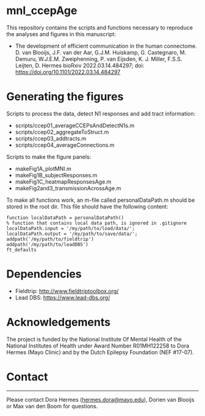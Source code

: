 # mnl_ccepAge

This repository contains the scripts and functions necessary to reproduce the analyses and figures in this manuscript:

- The development of efficient communication in the human connectome. D. van Blooijs, J.F. van der Aar, G.J.M. Huiskamp, G. Castegnaro, M. Demuru, W.J.E.M. Zweiphenning, P. van Eijsden, K. J. Miller, F.S.S. Leijten, D. Hermes bioRxiv 2022.03.14.484297; doi: https://doi.org/10.1101/2022.03.14.484297


# Generating the figures
Scripts to process the data, detect N1 responses and add tract information:
- scripts/ccep01_averageCCEPsAndDetectN1s.m
- scripts/ccep02_aggregateToStruct.m
- scripts/ccep03_addtracts.m
- scripts/ccep04_averageConnections.m

Scripts to make the figure panels:
- makeFig1A_plotMNI.m
- makeFig1B_subjectResponses.m
- makeFig1C_heatmapResponsesAge.m
- makeFig2and3_transmissionAcrossAge.m


To make all functions work, an m-file called personalDataPath.m should be stored in the root dir. This file should have the following content:
```
function localDataPath = personalDataPath()
% function that contains local data path, is ignored in .gitignore
localDataPath.input = '/my/path/to/load/data/';
localDataPath.output = '/my/path/to/save/data/';
addpath('/my/path/to/fieldtrip')
addpath('/my/path/to/leadDBS')
ft_defaults
```

# Dependencies
- Fieldtrip: http://www.fieldtriptoolbox.org/  
- Lead DBS: https://www.lead-dbs.org/


# Acknowledgements
The project is funded by the National Institute Of Mental Health of the National Institutes of Health under Award Number R01MH122258 to Dora Hermes (Mayo Clinic) and by the Dutch Epilepsy Foundation (NEF #17-07).


# Contact
----------------------------
Please contact Dora Hermes (hermes.dora@mayo.edu), Dorien van Blooijs or Max van den Boom for questions. 

